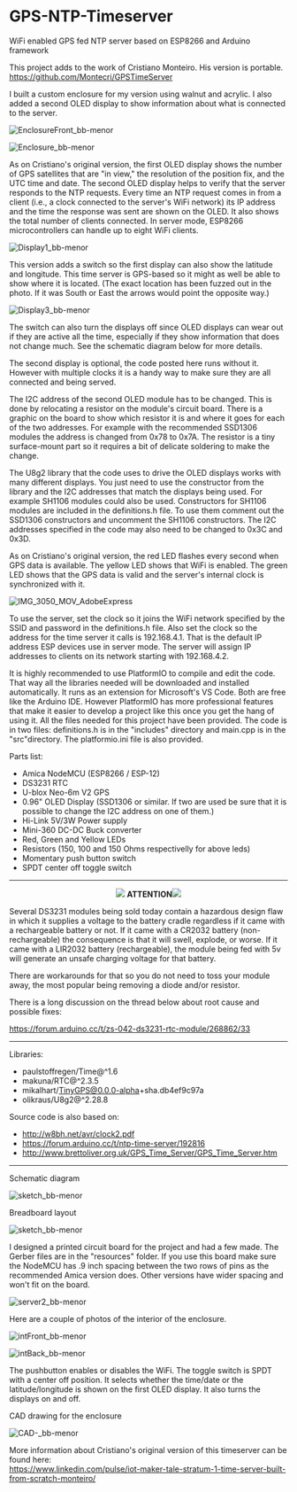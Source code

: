 # GPS-NTP-Timeserver
WiFi enabled GPS fed NTP server based on ESP8266 and Arduino framework 

This project adds to the work of Cristiano Monteiro. His version is portable.<br>
https://github.com/Montecri/GPSTimeServer

I built a custom enclosure for my version using walnut and acrylic. I also added a second OLED display to show information
about what is connected to the server. 

![EnclosureFront_bb-menor](https://github.com/mmarkin/GPS-NTP-Timeserver/blob/main/IMAGES/EnclosureFront.JPG)

![Enclosure_bb-menor](https://github.com/mmarkin/GPS-NTP-Timeserver/blob/main/IMAGES/Enclosure.JPG)

As on Cristiano's original version, the first OLED display shows the number of GPS satellites that are "in view," the resolution 
of the position fix, and the UTC time and date. The second OLED display helps to verify that the server responds to the NTP requests. 
Every time an NTP request comes in from a client (i.e., a clock connected to the server's WiFi network) its IP address and the time 
the response was sent are shown on the OLED. It also shows the total number of clients connected. In server mode, ESP8266 
microcontrollers can handle up to eight WiFi clients.

![Display1_bb-menor](https://github.com/mmarkin/GPS-NTP-Timeserver/blob/main/IMAGES/Display1.jpg)

This version adds a switch so the first display can also show the latitude and longitude. This time server is GPS-based so it 
might as well be able to show where it is located. (The exact location has been fuzzed out in the photo. If it was South or East
the arrows would point the opposite way.)

![Display3_bb-menor](https://github.com/mmarkin/GPS-NTP-Timeserver/blob/main/IMAGES/Display3.jpg)

The switch can also turn the displays off since OLED displays can wear out if they are active all the time, especially if they 
show information that does not change much. See the schematic diagram below for more details.

The second display is optional, the code posted here runs without it. However with multiple clocks it is a handy way to 
make sure they are all connected and being served. 

The I2C address of the second OLED module has to be changed. This is done by relocating a resistor on the module's circuit
board. There is a graphic on the board to show which resistor it is and where it goes for each of the two addresses. For example
with the recommended SSD1306 modules the address is changed from 0x78 to 0x7A. The resistor is a tiny surface-mount part so 
it requires a bit of delicate soldering to make the change.

The U8g2 library that the code uses to drive the OLED displays works with many different displays. 
You just need to use the constructor from the library and the I2C addresses that match the displays being used.
For example SH1106 modules could also be used. Constructors for SH1106 modules are included in the definitions.h file. 
To use them comment out the SSD1306 constructors and uncomment the SH1106 constructors. 
The I2C addresses specified in the code may also need to be changed to 0x3C and 0x3D. 

As on Cristiano's original version, the red LED flashes every second when GPS data is available.
The yellow LED shows that WiFi is enabled. The green LED shows that the GPS data is valid and the server's 
internal clock is synchronized with it.

![IMG_3050_MOV_AdobeExpress](https://user-images.githubusercontent.com/32185145/219906084-103e5c18-b03a-4c53-9235-e16533b12cdc.gif)

To use the server, set the clock so it joins the WiFi network specified by the SSID and password in the definitions.h 
file. Also set the clock so the address for the time server it calls is 192.168.4.1. That is the default IP address ESP 
devices use in server mode. The server will assign IP addresses to clients on its network starting with 192.168.4.2.

It is highly recommended to use PlatformIO to compile and edit the code. That way all the libraries needed will be 
downloaded and installed automatically. It runs as an extension for Microsoft's VS Code. Both are free like the Arduino IDE. 
However PlatformIO has more professional features that make it easier to develop a project like this once you get the hang of using it.
All the files needed for this project have been provided. The code is in two files: definitions.h is in the "includes" directory 
and main.cpp is in the "src"directory. The platformio.ini file is also provided. 

Parts list:

- Amica NodeMCU (ESP8266 / ESP-12)                   
- DS3231 RTC
- U-blox Neo-6m V2 GPS
- 0.96" OLED Display (SSD1306 or similar. 
  If two are used be sure that it is possible to change the I2C address on one of them.) 
- Hi-Link 5V/3W Power supply
- Mini-360 DC-DC Buck converter
- Red, Green and Yellow LEDs
- Resistors (150, 100 and 150 Ohms respectivelly for above leds)
- Momentary push button switch
- SPDT center off toggle switch

---
<p align="center"><img src="https://user-images.githubusercontent.com/38574378/132773469-08fb7b59-2f9d-4641-9665-c8d50d3904bc.png">  
<b>ATTENTION</b><img src="https://user-images.githubusercontent.com/38574378/132773469-08fb7b59-2f9d-4641-9665-c8d50d3904bc.png"></p> 

Several DS3231 modules being sold today contain a hazardous design flaw in which it supplies a voltage to the battery cradle 
regardless if it came with a rechargeable battery or not. 
If it came with a CR2032 battery (non-rechargeable) the consequence is that it will swell, explode, or worse. 
If it came with a LIR2032 battery (rechargeable), the module being fed with 5v will generate an unsafe charging voltage for 
that battery.

There are workarounds for that so you do not need to toss your module away, the most popular being removing a diode and/or 
resistor.

There is a long discussion on the thread below about root cause and possible fixes:

https://forum.arduino.cc/t/zs-042-ds3231-rtc-module/268862/33

---

Libraries:

- paulstoffregen/Time@^1.6
- makuna/RTC@^2.3.5
- mikalhart/TinyGPS@0.0.0-alpha+sha.db4ef9c97a
- olikraus/U8g2@^2.28.8

Source code is also based on:<br>
- http://w8bh.net/avr/clock2.pdf
- https://forum.arduino.cc/t/ntp-time-server/192816
- http://www.brettoliver.org.uk/GPS_Time_Server/GPS_Time_Server.htm

---

Schematic diagram

![sketch_bb-menor](https://github.com/mmarkin/GPS-NTP-Timeserver/blob/main/resources/Schematic2.png)

Breadboard layout

![sketch_bb-menor](https://github.com/mmarkin/GPS-NTP-Timeserver/blob/main/resources/sketch2_bb.png)

I designed a printed circuit board for the project and had a few made. The Gerber files are in the "resources" folder.
If you use this board make sure the NodeMCU has .9 inch spacing between the two rows of pins as the 
recommended Amica version does. Other versions have wider spacing and won't fit on the board. 

![server2_bb-menor](https://github.com/mmarkin/GPS-NTP-Timeserver/blob/main/IMAGES/Server%202.JPG)

Here are a couple of photos of the interior of the enclosure.

![intFront_bb-menor](https://github.com/mmarkin/GPS-NTP-Timeserver/blob/main/IMAGES/NewInteriorFront2.JPG)

![intBack_bb-menor](https://github.com/mmarkin/GPS-NTP-Timeserver/blob/main/IMAGES/NewInteriorBack.JPG)

The pushbutton enables or disables the WiFi. The toggle switch is SPDT with a center off position. It selects whether
the time/date or the latitude/longitude is shown on the first OLED display. It also turns the displays on and off.

CAD drawing for the enclosure

![CAD-_bb-menor](https://github.com/mmarkin/GPS-NTP-Timeserver/blob/main/IMAGES/Enclosure.png)

More information about Cristiano's original version of this timeserver can be found here:<br>
https://www.linkedin.com/pulse/iot-maker-tale-stratum-1-time-server-built-from-scratch-monteiro/

